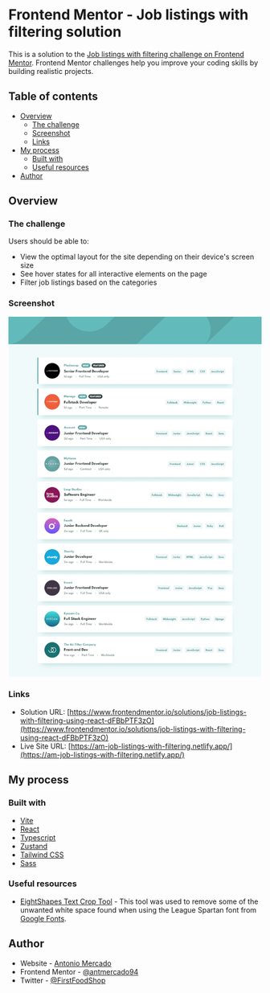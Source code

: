 # Frontend Mentor - Job listings with filtering solution

This is a solution to the [Job listings with filtering challenge on Frontend Mentor](https://www.frontendmentor.io/challenges/job-listings-with-filtering-ivstIPCt). Frontend Mentor challenges help you improve your coding skills by building realistic projects.

## Table of contents

- [Overview](#overview)
  - [The challenge](#the-challenge)
  - [Screenshot](#screenshot)
  - [Links](#links)
- [My process](#my-process)
  - [Built with](#built-with)
  - [Useful resources](#useful-resources)
- [Author](#author)

## Overview

### The challenge

Users should be able to:

- View the optimal layout for the site depending on their device's screen size
- See hover states for all interactive elements on the page
- Filter job listings based on the categories

### Screenshot

![](./screenshot.jpg)

### Links

- Solution URL: [https://www.frontendmentor.io/solutions/job-listings-with-filtering-using-react-dFBbPTF3zO](https://www.frontendmentor.io/solutions/job-listings-with-filtering-using-react-dFBbPTF3zO)
- Live Site URL: [https://am-job-listings-with-filtering.netlify.app/](https://am-job-listings-with-filtering.netlify.app/)

## My process

### Built with

- [Vite](https://vitejs.dev/)
- [React](https://reactjs.org/)
- [Typescript](https://www.typescriptlang.org/)
- [Zustand](https://docs.pmnd.rs/zustand/getting-started/introduction)
- [Tailwind CSS](https://tailwindcss.com/)
- [Sass](https://sass-lang.com/)

### Useful resources

- [EightShapes Text Crop Tool](https://text-crop.eightshapes.com/) - This tool was used to remove some of the unwanted white space found when using the League Spartan font from [Google Fonts](https://fonts.google.com/specimen/League+Spartan).

## Author

- Website - [Antonio Mercado](https://amdev.work)
- Frontend Mentor - [@antmercado94](https://www.frontendmentor.io/profile/antmercado94)
- Twitter - [@FirstFoodShop](https://www.twitter.com/firstfoodshop)

